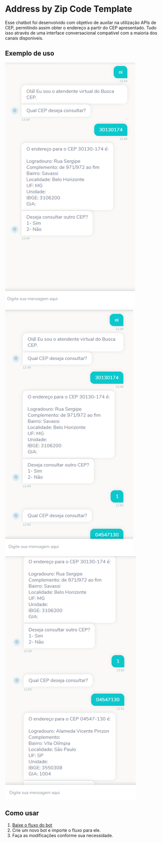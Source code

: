 # Address by Zip Code Template

Esse chatbot foi desenvolvido com objetivo de auxilar na utilização APIs de CEP, permitindo assim obter o endereço a partir do CEP apresentado. Tudo isso através de uma interface conversacional compatível com a maioria dos canais disponíveis.

## Exemplo de uso

![](images/Exemplo01.png) ![](images/Exemplo02.png)<br>
![](images/Exemplo03.png) 


## Como usar
1. [Baixe o fluxo do bot](https://github.com/takenet/blip-tools/blob/master/Templates/Car%20Dealership%20Template%20(multichannel)/carDealership_template.json)
2. Crie um novo bot e importe o fluxo para ele.
3. Faça as modificações conforme sua necessidade.